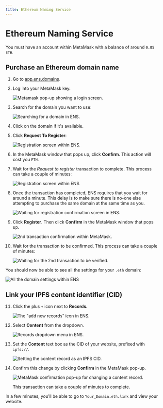 ```yaml
---
title: Ethereum Naming Service
---
```


# Ethereum Naming Service

You must have an account within MetaMask with a balance of around `0.05 ETH`.

## Purchase an Ethereum domain name

1. Go to [app.ens.domains](https://app.ens.domains/).
2. Log into your MetaMask key.

    ![Metamask pop-up showing a login screen.](images/ethereum-naming-service/ens-metamask-log-into-key.png)

3. Search for the domain you want to use:

    ![Searching for a domain in ENS.](images/ethereum-naming-service/ens-search-for-domain-name.png)

4. Click on the domain if it's available.
5. Click **Request To Register**:

    ![Registration screen within ENS.](images/ethereum-naming-service/ens-request-to-register.png)

6. In the MetaMask window that pops up, click **Confirm**. This action will cost you `ETH`.
7. Wait for the _Request to register_ transaction to complete. This process can take a couple of minutes:

    ![Registration screen within ENS.](images/ethereum-naming-service/ens-registration-transaction-pending.png)

8. Once the transaction has completed, ENS requires that you wait for around a minute. This delay is to make sure there is no-one else attempting to purchase the same domain at the same time as you.

    ![Waiting for registration confirmation screen in ENS.](images/ethereum-naming-service/ens-wait-a-minute.png)

9. Click **Register**. Then click **Confirm** in the MetaMask window that pops up.

    ![2nd transaction confirmation within MetaMask.](images/ethereum-naming-service/ens-metamask-complete-registration-transaction.png)

10. Wait for the transaction to be confirmed. This process can take a couple of minutes:

    ![Waiting for the 2nd transaction to be verified.](images/ethereum-naming-service/ens-complete-registration.png)

You should now be able to see all the settings for your `.eth` domain:

![All the domain settings within ENS](images/ethereum-naming-service/ens-domain-settings-page.png)

## Link your IPFS content identifier (CID)

11. Click the plus `+` icon next to **Records**.

    ![The "add new records" icon in ENS.](images/ethereum-naming-service/ens-add-records-icon.png)

12. Select **Content** from the dropdown.

    ![Records dropdown menu in ENS.](images/ethereum-naming-service/ens-add-content-record.png)

13. Set the **Content** text box as the CID of your website, prefixed with `ipfs://`.

    ![Setting the content record as an IPFS CID.](images/ethereum-naming-service/ens-set-content-record-as-ipfs-cid.png)

14. Confirm this change by clicking **Confirm** in the MetaMask pop-up.

    ![MetaMask confirmation pop-up for changing a content record.](images/ethereum-naming-service/ens-metamask-content-record-transaction)

    This transaction can take a couple of minutes to complete.

In a few minutes, you'll be able to go to `Your_Domain.eth.link` and view your website.